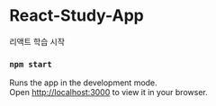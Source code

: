 # React-Study-App

리액트 학습 시작

### `npm start`

Runs the app in the development mode.\
Open [http://localhost:3000](http://localhost:3000) to view it in your browser.
